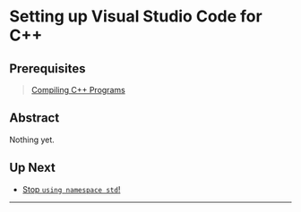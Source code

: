 # Setting up Visual Studio Code for C++

## Prerequisites
> [Compiling C++ Programs](./compiling-code.md)

## Abstract
Nothing yet.

## Up Next
* [Stop `using namespace std`!](./the-standard-library.md)

***
